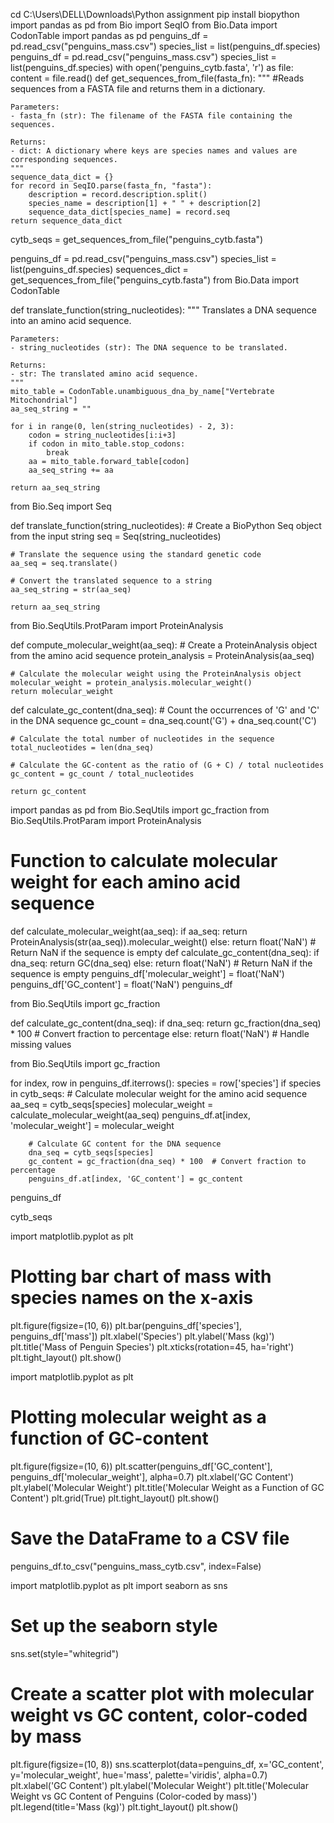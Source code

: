 cd C:\Users\DELL\Downloads\Python assignment
pip install biopython
import pandas as pd
from Bio import SeqIO
from Bio.Data import CodonTable
import pandas as pd
penguins_df = pd.read_csv("penguins_mass.csv") 
species_list = list(penguins_df.species)
penguins_df = pd.read_csv("penguins_mass.csv") 
species_list = list(penguins_df.species)
with open('penguins_cytb.fasta', 'r') as file:
    content = file.read()
def get_sequences_from_file(fasta_fn):
    """
    #Reads sequences from a FASTA file and returns them in a dictionary.

    Parameters:
    - fasta_fn (str): The filename of the FASTA file containing the sequences.

    Returns:
    - dict: A dictionary where keys are species names and values are corresponding sequences.
    """
    sequence_data_dict = {}
    for record in SeqIO.parse(fasta_fn, "fasta"):
        description = record.description.split()
        species_name = description[1] + " " + description[2]
        sequence_data_dict[species_name] = record.seq
    return sequence_data_dict
cytb_seqs = get_sequences_from_file("penguins_cytb.fasta") 

penguins_df = pd.read_csv("penguins_mass.csv") 
species_list = list(penguins_df.species)
sequences_dict = get_sequences_from_file("penguins_cytb.fasta")
from Bio.Data import CodonTable

def translate_function(string_nucleotides):
    """
    Translates a DNA sequence into an amino acid sequence.

    Parameters:
    - string_nucleotides (str): The DNA sequence to be translated.

    Returns:
    - str: The translated amino acid sequence.
    """
    mito_table = CodonTable.unambiguous_dna_by_name["Vertebrate Mitochondrial"]
    aa_seq_string = ""
    
    for i in range(0, len(string_nucleotides) - 2, 3):
        codon = string_nucleotides[i:i+3]
        if codon in mito_table.stop_codons:
            break
        aa = mito_table.forward_table[codon]
        aa_seq_string += aa
    
    return aa_seq_string

from Bio.Seq import Seq

def translate_function(string_nucleotides):
    # Create a BioPython Seq object from the input string
    seq = Seq(string_nucleotides)
    
    # Translate the sequence using the standard genetic code
    aa_seq = seq.translate()
    
    # Convert the translated sequence to a string
    aa_seq_string = str(aa_seq)
    
    return aa_seq_string
from Bio.SeqUtils.ProtParam import ProteinAnalysis

def compute_molecular_weight(aa_seq):
    # Create a ProteinAnalysis object from the amino acid sequence
    protein_analysis = ProteinAnalysis(aa_seq)
    
    # Calculate the molecular weight using the ProteinAnalysis object
    molecular_weight = protein_analysis.molecular_weight()
    return molecular_weight
def calculate_gc_content(dna_seq):
    # Count the occurrences of 'G' and 'C' in the DNA sequence
    gc_count = dna_seq.count('G') + dna_seq.count('C')
    
    # Calculate the total number of nucleotides in the sequence
    total_nucleotides = len(dna_seq)
    
    # Calculate the GC-content as the ratio of (G + C) / total nucleotides
    gc_content = gc_count / total_nucleotides
    
    return gc_content
import pandas as pd
from Bio.SeqUtils import gc_fraction
from Bio.SeqUtils.ProtParam import ProteinAnalysis

# Function to calculate molecular weight for each amino acid sequence
def calculate_molecular_weight(aa_seq):
    if aa_seq:
        return ProteinAnalysis(str(aa_seq)).molecular_weight()
    else:
        return float('NaN')  # Return NaN if the sequence is empty
def calculate_gc_content(dna_seq):
    if dna_seq:
        return GC(dna_seq)
    else:
        return float('NaN')  # Return NaN if the sequence is empty
penguins_df['molecular_weight'] = float('NaN')
penguins_df['GC_content'] = float('NaN')
penguins_df

from Bio.SeqUtils import gc_fraction

def calculate_gc_content(dna_seq):
    if dna_seq:
        return gc_fraction(dna_seq) * 100  # Convert fraction to percentage
    else:
        return float('NaN')  # Handle missing values

from Bio.SeqUtils import gc_fraction

for index, row in penguins_df.iterrows():
    species = row['species']
    if species in cytb_seqs:
        # Calculate molecular weight for the amino acid sequence
        aa_seq = cytb_seqs[species]
        molecular_weight = calculate_molecular_weight(aa_seq)
        penguins_df.at[index, 'molecular_weight'] = molecular_weight
        
        # Calculate GC content for the DNA sequence
        dna_seq = cytb_seqs[species]
        gc_content = gc_fraction(dna_seq) * 100  # Convert fraction to percentage
        penguins_df.at[index, 'GC_content'] = gc_content

penguins_df

cytb_seqs

import matplotlib.pyplot as plt

# Plotting bar chart of mass with species names on the x-axis
plt.figure(figsize=(10, 6))
plt.bar(penguins_df['species'], penguins_df['mass'])
plt.xlabel('Species')
plt.ylabel('Mass (kg)')
plt.title('Mass of Penguin Species')
plt.xticks(rotation=45, ha='right')
plt.tight_layout()
plt.show()

import matplotlib.pyplot as plt

# Plotting molecular weight as a function of GC-content
plt.figure(figsize=(10, 6))
plt.scatter(penguins_df['GC_content'], penguins_df['molecular_weight'], alpha=0.7)
plt.xlabel('GC Content')
plt.ylabel('Molecular Weight')
plt.title('Molecular Weight as a Function of GC Content')
plt.grid(True)
plt.tight_layout()
plt.show()

# Save the DataFrame to a CSV file
penguins_df.to_csv("penguins_mass_cytb.csv", index=False)

import matplotlib.pyplot as plt
import seaborn as sns

# Set up the seaborn style
sns.set(style="whitegrid")

# Create a scatter plot with molecular weight vs GC content, color-coded by mass
plt.figure(figsize=(10, 8))
sns.scatterplot(data=penguins_df, x='GC_content', y='molecular_weight', hue='mass', palette='viridis', alpha=0.7)
plt.xlabel('GC Content')
plt.ylabel('Molecular Weight')
plt.title('Molecular Weight vs GC Content of Penguins (Color-coded by mass)')
plt.legend(title='Mass (kg)')
plt.tight_layout()
plt.show()
    
